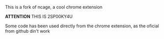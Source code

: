 This is a fork of ncage, a cool chrome extension

**ATTENTION**
THIS IS 2SP00KY4U

Some code has been used directly from the chrome extension, as the oficial from github din't work
